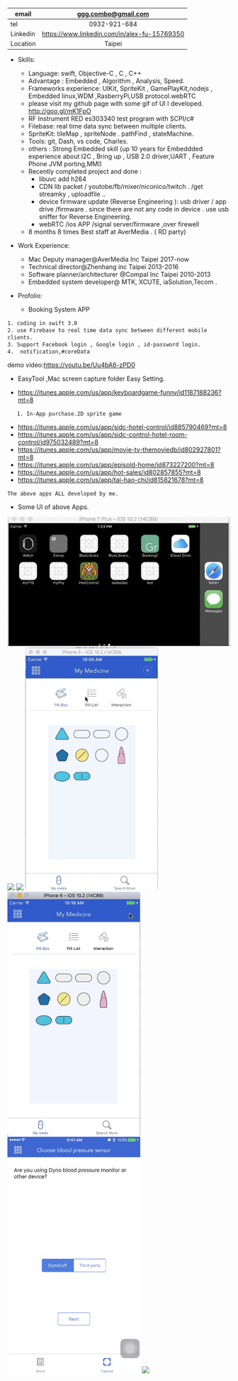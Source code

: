 | email      | ggg.combo@gmail.com |
|-----------|:------------:|
| tel | 0932-921-684  |
| Linkedin | https://www.linkedin.com/in/alex-fu-15769350 |
| Location | Taipei  |

 
* Skills: 
    * Language: swift, Objective-C , C , C++
    * Advantage : Embedded , Algorithm , Analysis, Speed.
    * Frameworks experience: UIKit, SpriteKit , GamePlayKit,nodejs , Embedded linux,WDM ,RasberryPi,USB protocol.webRTC
    * please visit my github page with some gif of UI I developed.  http://goo.gl/mK1FpO  
	* RF Instrument RED es303340 test program with SCPI/c#
	* Filebase: real time data sync between multiple clients.
	* SpriteKit: tileMap , spriteNode . pathFind , stateMachine.
	* Tools: git, Dash, vs code, Charles. 
	* others : Strong Embedded skill (up 10 years for Embeddded experience about I2C , Bring up , USB 2.0 driver,UART , Feature Phone JVM porting,MMI)
	* Recently completed project and done : 
		* libuvc add h264 
		* CDN lib packet  / youtobe/fb/mixer/niconico/twitch . /get streamky , uploadfile ..
		* device firmware update (Reverse Engineering
): usb driver / app drive /firmware . since there are not any code in device . use usb sniffer for Reverse Engineering.
		* webRTC /ios APP /signal server/firmware ,over firewell
	* 8 months 8 times Best staff at AverMedia . ( RD party)
* Work  Experience:
   * Mac Deputy manager@AverMedia Inc Taipei 2017-now
   * Technical director@Zhenhang inc Taipei 2013-2016
   * Software planner/architecturer @Compal Inc Taipei 2010-2013
   * Embedded system developer@ MTK, XCUTE, iaSolution,Tecom . 

* Profolio:  
	

   - Booking System APP
   
 ```
 1. coding in swift 3.0 
 2. use Firebase to real time data sync between different mobile clients.  
 3. Support Facebook login , Google login , id-password login.
 4.  notification,#coreData 
```

demo video:https://youtu.be/Uu4bA6-zPD0 

 * EasyTool ,Mac screen capture folder Easy Setting.
 
 * https://itunes.apple.com/us/app/keyboardgame-funny/id1187188236?mt=8
```
   1. In-App purchase.2D sprite game  
```

 
  - https://itunes.apple.com/us/app/sidc-hotel-control/id885790469?mt=8 
  - https://itunes.apple.com/us/app/sidc-control-hotel-room-control/id975032489?mt=8
  - https://itunes.apple.com/us/app/movie-tv-themoviedb/id802927801?mt=8
  - https://itunes.apple.com/us/app/episold-home/id873227200?mt=8
  - https://itunes.apple.com/us/app/hot-sales/id802857855?mt=8
  - https://itunes.apple.com/us/app/tai-hao-chi/id815821678?mt=8


   ```
   The above apps ALL developed by me. 
   ```

	
* Some UI of above Apps.
 
![](https://github.com/Ggg02/grocr/blob/master/Booking/profile-master/phy.gif)
![](https://github.com/Ggg02/grocr/blob/master/Booking/profile-master/FTG.gif)
![](https://github.com/Ggg02/grocr/blob/master/Booking/profile-master/.gif)
![](https://github.com/Ggg02/grocr/blob/master/Booking/profile-master/ui1.gif)
![](https://github.com/Ggg02/grocr/blob/master/Booking/profile-master/ui4.gif)
![](https://github.com/Ggg02/grocr/blob/master/Booking/profile-master/ui5.gif)
![](https://github.com/Ggg02/grocr/blob/master/Booking/profile-master/StoreSearch.gif)



 
